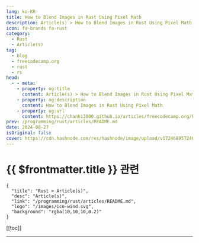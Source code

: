 ```yaml
---
lang: ko-KR
title: How to Blend Images in Rust Using Pixel Math
description: Article(s) > How to Blend Images in Rust Using Pixel Math
icon: fa-brands fa-rust
category: 
  - Rust
  - Article(s)
tag: 
  - blog
  - freecodecamp.org
  - rust
  - rs
head:
  - - meta:
    - property: og:title
      content: Article(s) > How to Blend Images in Rust Using Pixel Math
    - property: og:description
      content: How to Blend Images in Rust Using Pixel Math
    - property: og:url
      content: https://chanhi2000.github.io/articles/freecodecamp.org/how-to-blend-images-in-rust-using-pixel-math.html
prev: /programming/rust/articles/README.md
date: 2024-08-27
isOriginal: false
cover: https://cdn.hashnode.com/res/hashnode/image/upload/v1724689572465/f03e4b74-1091-4673-af5b-c8827e74caf0.png
---
```


# {{ $frontmatter.title }} 관련

```component VPCard
{
  "title": "Rust > Article(s)",
  "desc": "Article(s)",
  "link": "/programming/rust/articles/README.md",
  "logo": "/images/ico-wind.svg",
  "background": "rgba(10,10,10,0.2)"
}
```

[[toc]]

---

<SiteInfo
  name="How to Blend Images in Rust Using Pixel Math"
  desc="For anyone looking to learn about image processing as a programming niche, blending images is a very good place to start. It's one of the simplest yet most rewarding techniques when it comes to image processing. To help your intuition, it's best to i..."
  url="https://freecodecamp.org/news/how-to-blend-images-in-rust-using-pixel-math/"
  logo="https://cdn.freecodecamp.org/universal/favicons/favicon.ico"
  preview="https://cdn.hashnode.com/res/hashnode/image/upload/v1724689572465/f03e4b74-1091-4673-af5b-c8827e74caf0.png" />

<!-- TODO: 작성 -->


